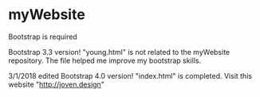 # myWebsite
Bootstrap is required

Bootstrap 3.3 version! "young.html" is not related to the myWebsite repository. The file helped me improve my bootstrap skills.

3/1/2018 edited
Bootstrap 4.0 version! "index.html" is completed. Visit this website "http://joven.design"

